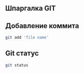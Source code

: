 ## Шпаргалка GIT

## Добавление коммита

```sh
git add 'file name'
```
## Git статус

```sh
git status
```
